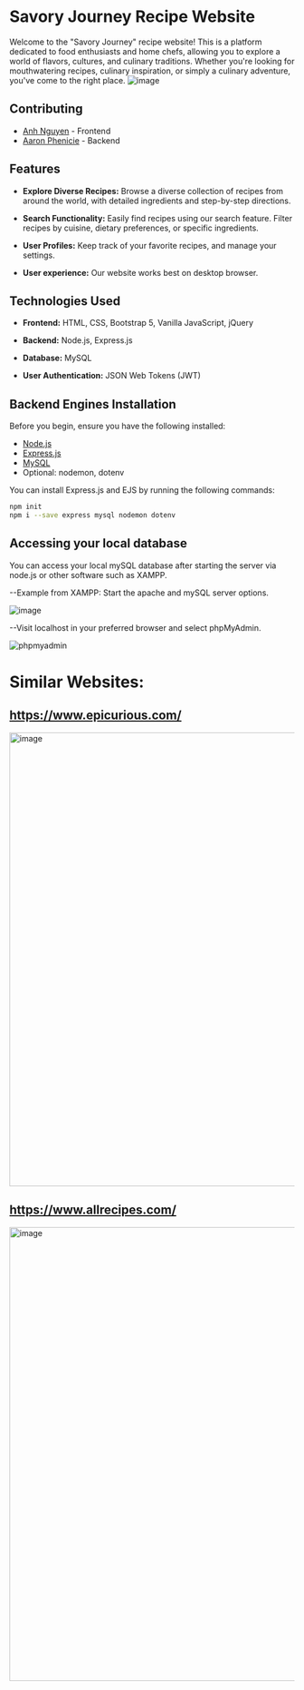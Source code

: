 # Savory Journey Recipe Website

Welcome to the "Savory Journey" recipe website! This is a platform dedicated to food enthusiasts and home chefs, allowing you to explore a world of flavors, cultures, and culinary traditions. Whether you're looking for mouthwatering recipes, culinary inspiration, or simply a culinary adventure, you've come to the right place.
![image](https://github.com/anhnguyen148/savory-journey-website/assets/112355299/6dab5032-f4f6-4db5-90a6-66439a824a44)


## Contributing
- [Anh Nguyen](https://github.com/anhnguyen148) - Frontend
- [Aaron Phenicie](https://github.com/phenicieaaron) - Backend

## Features

- **Explore Diverse Recipes:** Browse a diverse collection of recipes from around the world, with detailed ingredients and step-by-step directions.

- **Search Functionality:** Easily find recipes using our search feature. Filter recipes by cuisine, dietary preferences, or specific ingredients.

- **User Profiles:** Keep track of your favorite recipes, and manage your settings.

- **User experience:** Our website works best on desktop browser.

## Technologies Used

- **Frontend:** HTML, CSS, Bootstrap 5, Vanilla JavaScript, jQuery

- **Backend:** Node.js, Express.js

- **Database:** MySQL

- **User Authentication:** JSON Web Tokens (JWT)

## Backend Engines Installation

Before you begin, ensure you have the following installed:

- [Node.js](https://nodejs.org/)
- [Express.js](https://expressjs.com/)
- [MySQL](https://www.mysql.com/)
- Optional: nodemon, dotenv

You can install Express.js and EJS by running the following commands:

```bash
npm init
npm i --save express mysql nodemon dotenv
```

## Accessing your local database

You can access your local mySQL database after starting the server via node.js or other software such as XAMPP. 

--Example from XAMPP:
Start the apache and mySQL server options.

![image](https://github.com/anhnguyen148/savory-journey-website/assets/122556080/ec936e1e-ad99-4f7a-a2eb-0ad51fdecc64)

--Visit localhost in your preferred browser and select phpMyAdmin.

![phpmyadmin](https://github.com/anhnguyen148/savory-journey-website/assets/122556080/c4eb23af-1075-4088-acea-039d960371e9)

# Similar Websites:
## https://www.epicurious.com/

<img width="800" alt="image" src="https://github.com/anhnguyen148/savory-journey-website/assets/112355299/d34a6123-bce3-4556-8dce-6a0df5d45c1e">

## https://www.allrecipes.com/

<img width="800" alt="image" src="https://github.com/anhnguyen148/savory-journey-website/assets/112355299/add607bd-3b85-4caf-8603-5cc71127ec66">


